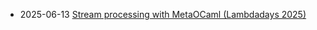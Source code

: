 
* 2025-06-13 [Stream processing with MetaOCaml (Lambdadays 2025)](https://www.youtube.com/watch?v=GmOHAf8MJwA)
